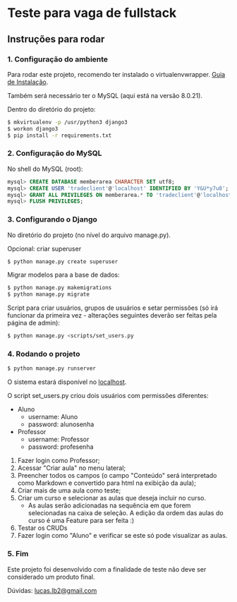 # Teste para vaga de fullstack

## Instruções para rodar

### 1. Configuração do ambiente

Para rodar este projeto, recomendo ter instalado o virtualenvwrapper.
[Guia de Instalação](https://virtualenvwrapper.readthedocs.io/en/latest/install.html).

Também será necessário ter o MySQL (aqui está na versão 8.0.21).

Dentro do diretório do projeto:
```bash
$ mkvirtualenv -p /usr/python3 django3
$ workon django3
$ pip install -r requirements.txt
```

### 2. Configuração do MySQL
No shell do MySQL (root):
```sql
mysql> CREATE DATABASE memberarea CHARACTER SET utf8;
mysql> CREATE USER 'tradeclient'@'localhost' IDENTIFIED BY 'Y&U*y7u8';
mysql> GRANT ALL PRIVILEGES ON memberarea.* TO 'tradeclient'@'localhost';
mysql> FLUSH PRIVILEGES;

```

### 3. Configurando o Django

No diretório do projeto (no nível do arquivo manage.py).

Opcional: criar superuser
```bash
$ python manage.py create superuser
```
Migrar modelos para a base de dados:
```bash
$ python manage.py makemigrations
$ python manage.py migrate
```
Script para criar usuários, grupos de usuários e setar permissões (só irá funcionar da primeira vez - alterações seguintes deverão ser feitas pela página de admin):
```bash
$ python manage.py <scripts/set_users.py
```

### 4. Rodando o projeto
```bash
$ python manage.py runserver
```
O sistema estará disponível no [localhost](http://127.0.0.1:8000/).

O script set_users.py criou dois usuários com permissões diferentes:

  - Aluno
    - username: Aluno
    - password: alunosenha
  - Professor
    - username: Professor
    - password: profesenha

1. Fazer login como Professor;
2. Acessar "Criar aula" no menu lateral;
3. Preencher todos os campos (o campo "Conteúdo" será interpretado como Markdown e convertido para html na exibição da aula);
4. Criar mais de uma aula como teste;
5. Criar um curso e selecionar as aulas que deseja incluir no curso.
    - As aulas serão adicionadas na sequência em que forem selecionadas na caixa de seleção. A edição da ordem das aulas do curso é uma Feature para ser feita :)
6. Testar os CRUDs
7. Fazer login como "Aluno" e verificar se este só pode visualizar as aulas.

### 5. Fim

Este projeto foi desenvolvido com a finalidade de teste não deve ser considerado um produto final.

Dúvidas: lucas.lb2@gmail.com
